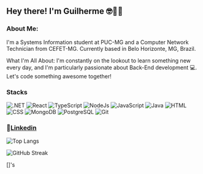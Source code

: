 ## Hey there! I'm Guilherme 🤓👨‍💻

### About Me:
I'm a Systems Information student at PUC-MG and a Computer Network Technician from CEFET-MG. Currently based in Belo Horizonte, MG, Brazil.

What I'm All About:
I'm constantly on the lookout to learn something new every day, and I'm particularly passionate about Back-End development 💻. Let's code something awesome together!

### Stacks

![.NET](https://img.shields.io/badge/-.NET-purple)
![React](https://img.shields.io/badge/-React-darkgreen)
![TypeScript](https://img.shields.io/badge/-TypeScript-blue) 
![NodeJs](https://img.shields.io/badge/-Node.js-green)
![JavaScript](https://img.shields.io/badge/-JavaScript-lightblue)
![Java](https://img.shields.io/badge/-Java-purple) 
![HTML](https://img.shields.io/badge/-HTML-red) 
![CSS](https://img.shields.io/badge/-CSS-lightpink)
![MongoDB](https://img.shields.io/badge/-MongoDB-darkgreen)
![PostgreSQL](https://img.shields.io/badge/-PostgreSQL-yellow)
![Git](https://img.shields.io/badge/-Git-darkgrey)

### :link:[Linkedin](https://www.linkedin.com/in/guilhermesouzaaraujo/)

![Top Langs](https://github-readme-stats.vercel.app/api/top-langs/?username=GuilhermeSAraujo&layout=compact)

![GitHub Streak](https://github-readme-streak-stats.herokuapp.com/?user=GuilhermeSAraujo)

[]'s

